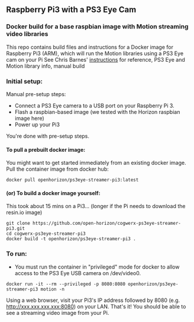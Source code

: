 ## Raspberry Pi3 with a PS3 Eye Cam


### Docker build for a base raspbian image with Motion streaming video libraries

This repo contains build files and instructions for a Docker image for Raspberry Pi3 (ARM), which will run the Motion libraries using a PS3 Eye cam on your Pi
See Chris Barnes' [instructions](http://chris.gg/2012/07/using-a-ps3-eyetoy-with-the-raspberry-pi/) for reference, PS3 Eye and Motion library info, manual build

### Initial setup:

Manual pre-setup steps:
* Connect a PS3 Eye camera to a USB port on your Raspberry Pi 3.
* Flash a raspbian-based image (we tested with the Horizon raspbian image here)
* Power up your Pi3

You're done with pre-setup steps.

#### To pull a prebuilt docker image: 
You might want to get started immediately from an existing docker image. Pull the container image from docker hub:

```
docker pull openhorizon/ps3eye-streamer-pi3:latest
```

#### (or) To build a docker image yourself:
This took about 15 mins on a Pi3... (longer if the Pi needs to download the resin.io image)


```
git clone https://github.com/open-horizon/cogwerx-ps3eye-streamer-pi3.git
cd cogwerx-ps3eye-streamer-pi3
docker build -t openhorizon/ps3eye-streamer-pi3 .
```

### To run:

* You must run the container in "privileged" mode for docker to allow access to the PS3 Eye USB camera on /dev/video0.

```
docker run -it --rm --privileged -p 8080:8080 openhorizon/ps3eye-streamer-pi3 motion -n
```

Using a web browser, visit your Pi3's IP address followed by 8080 (e.g. http://xxx.xxx.xxx.xxx:8080) on your LAN.
That's it! You should be able to see a streaming video image from your Pi.
  

